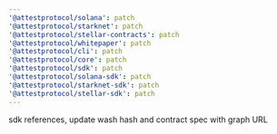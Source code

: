 ```yaml
---
'@attestprotocol/solana': patch
'@attestprotocol/starknet': patch
'@attestprotocol/stellar-contracts': patch
'@attestprotocol/whitepaper': patch
'@attestprotocol/cli': patch
'@attestprotocol/core': patch
'@attestprotocol/sdk': patch
'@attestprotocol/solana-sdk': patch
'@attestprotocol/starknet-sdk': patch
'@attestprotocol/stellar-sdk': patch
---
```


sdk references, update wash hash and contract spec with graph URL
